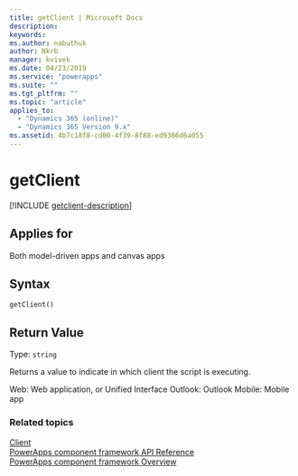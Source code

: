 ```yaml
---
title: getClient | Microsoft Docs
description: 
keywords:
ms.author: nabuthuk
author: Nkrb
manager: kvivek
ms.date: 04/23/2019
ms.service: "powerapps"
ms.suite: ""
ms.tgt_pltfrm: ""
ms.topic: "article"
applies_to: 
  - "Dynamics 365 (online)"
  - "Dynamics 365 Version 9.x"
ms.assetid: 4b7c18f8-cd00-4f39-8f88-ed9306d6a055
---
```

# getClient

[!INCLUDE [getclient-description](includes/getclient-description.md)]

## Applies for 

Both model-driven apps and canvas apps

## Syntax

`getClient()`

## Return Value

Type: `string`

Returns a value to indicate in which client the script is executing.

Web: Web application, or Unified Interface
Outlook: Outlook
Mobile: Mobile app



### Related topics

[Client](../client.md)<br/>
[PowerApps component framework API Reference](../../reference/index.md)<br/>
[PowerApps component framework Overview](../../overview.md)
